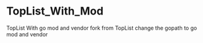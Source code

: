 # TopList_With_Mod
TopList With go mod  and vendor
fork from TopList
change the gopath to go mod and vendor

